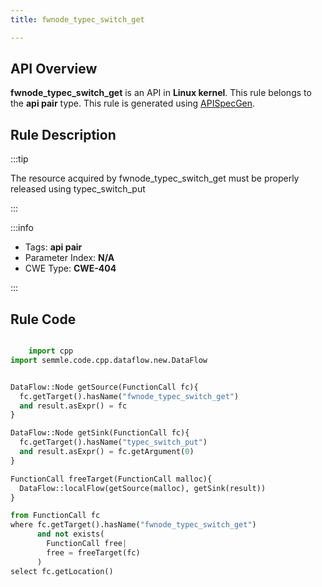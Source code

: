 ```yaml
---
title: fwnode_typec_switch_get

---
```



## API Overview
**fwnode_typec_switch_get** is an API in **Linux kernel**. This rule belongs to the **api pair** type. This rule is generated using [APISpecGen](../../tools/APISpecGen).
## Rule Description

:::tip

The resource acquired by fwnode_typec_switch_get must be properly released using typec_switch_put

:::

:::info

- Tags: **api pair**
- Parameter Index: **N/A**
- CWE Type: **CWE-404**

:::

## Rule Code
```python

    import cpp
import semmle.code.cpp.dataflow.new.DataFlow


DataFlow::Node getSource(FunctionCall fc){
  fc.getTarget().hasName("fwnode_typec_switch_get")
  and result.asExpr() = fc
}

DataFlow::Node getSink(FunctionCall fc){
  fc.getTarget().hasName("typec_switch_put")
  and result.asExpr() = fc.getArgument(0)
}

FunctionCall freeTarget(FunctionCall malloc){
  DataFlow::localFlow(getSource(malloc), getSink(result))
}

from FunctionCall fc
where fc.getTarget().hasName("fwnode_typec_switch_get")
      and not exists(
        FunctionCall free| 
        free = freeTarget(fc)
      )
select fc.getLocation()

    
```